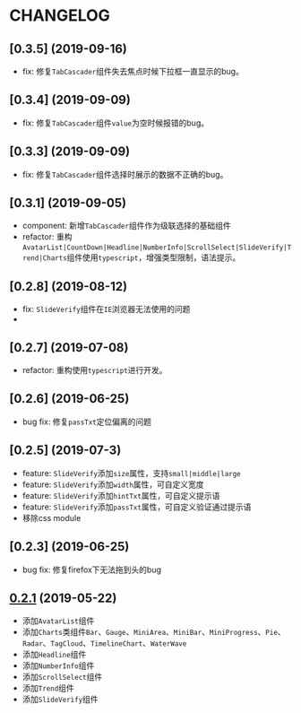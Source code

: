 # CHANGELOG

## [0.3.5] (2019-09-16)
  - fix: 修复`TabCascader`组件失去焦点时候下拉框一直显示的bug。

## [0.3.4] (2019-09-09)
  - fix: 修复`TabCascader`组件`value`为空时候报错的bug。

## [0.3.3] (2019-09-09)
  - fix: 修复`TabCascader`组件选择时展示的数据不正确的bug。

## [0.3.1] (2019-09-05)
  - component: 新增`TabCascader`组件作为级联选择的基础组件
  - refactor: 重构`AvatarList|CountDown|Headline|NumberInfo|ScrollSelect|SlideVerify|Trend|Charts`组件使用`typescript`，增强类型限制，语法提示。

## [0.2.8] (2019-08-12)
  - fix: `SlideVerify`组件在`IE`浏览器无法使用的问题
  - 
## [0.2.7] (2019-07-08)
  - refactor: 重构使用`typescript`进行开发。

## [0.2.6] (2019-06-25)
  - bug fix: 修复`passTxt`定位偏离的问题

## [0.2.5] (2019-07-3)
  - feature: `SlideVerify`添加`size`属性，支持`small|middle|large`
  - feature: `SlideVerify`添加`width`属性，可自定义宽度
  - feature: `SlideVerify`添加`hintTxt`属性，可自定义提示语
  - feature: `SlideVerify`添加`passTxt`属性，可自定义验证通过提示语
  - 移除css module

## [0.2.3] (2019-06-25)
  - bug fix: 修复firefox下无法拖到头的bug

## [0.2.1](https://github.com/m430/antd-pro-toolkit/compare/0.0.3...0.2.1) (2019-05-22)
  - 添加`AvatarList`组件
  - 添加`Charts`类组件`Bar`、`Gauge`、`MiniArea`、`MiniBar`、`MiniProgress`、`Pie`、`Radar`、`TagCloud`、`TimelineChart`、`WaterWave`
  - 添加`Headline`组件
  - 添加`NumberInfo`组件
  - 添加`ScrollSelect`组件
  - 添加`Trend`组件
  - 添加`SlideVerify`组件
